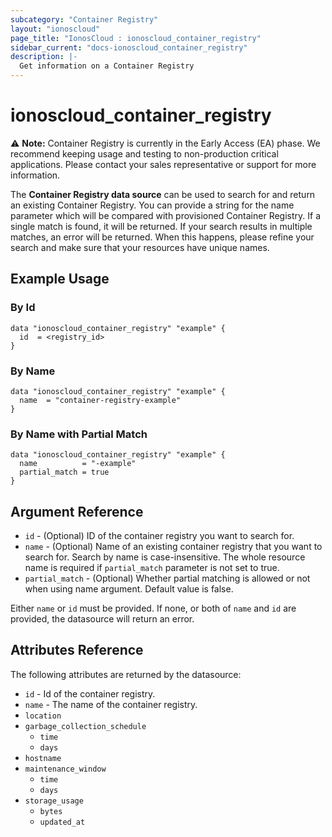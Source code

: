 ```yaml
---
subcategory: "Container Registry"
layout: "ionoscloud"
page_title: "IonosCloud : ionoscloud_container_registry"
sidebar_current: "docs-ionoscloud_container_registry"
description: |-
  Get information on a Container Registry
---
```


# ionoscloud_container_registry

⚠️ **Note:** Container Registry is currently in the Early Access (EA) phase. We recommend keeping usage and testing to non-production critical applications.
Please contact your sales representative or support for more information.

The **Container Registry data source** can be used to search for and return an existing Container Registry.
You can provide a string for the name parameter which will be compared with provisioned Container Registry.
If a single match is found, it will be returned. If your search results in multiple matches, an error will be returned.
When this happens, please refine your search and make sure that your resources have unique names.

## Example Usage

### By Id
```hcl
data "ionoscloud_container_registry" "example" {
  id  = <registry_id>
}
```

### By Name
```hcl
data "ionoscloud_container_registry" "example" {
  name  = "container-registry-example"
}
```

### By Name with Partial Match
```hcl
data "ionoscloud_container_registry" "example" {
  name          = "-example"
  partial_match = true
}
```

## Argument Reference

* `id` - (Optional) ID of the container registry you want to search for.
* `name` - (Optional) Name of an existing container registry that you want to search for. Search by name is case-insensitive. The whole resource name is required if `partial_match` parameter is not set to true.
* `partial_match` - (Optional) Whether partial matching is allowed or not when using name argument. Default value is false.

Either `name` or `id` must be provided. If none, or both of `name` and `id` are provided, the datasource will return an error.

## Attributes Reference

The following attributes are returned by the datasource:

* `id` - Id of the container registry.
* `name` - The name of the container registry.
* `location` 
* `garbage_collection_schedule`
    * `time`
    * `days`
* `hostname`
* `maintenance_window`
  * `time`
  * `days`
* `storage_usage`
  * `bytes`
  * `updated_at`
